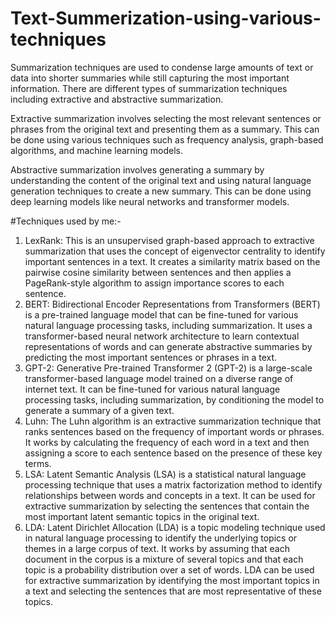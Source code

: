 # Text-Summerization-using-various-techniques


Summarization techniques are used to condense large amounts of text or data into shorter summaries 
while still capturing the most important information. There are different types of summarization 
techniques including extractive and abstractive summarization. 


Extractive summarization involves selecting the most relevant sentences or phrases from the original 
text and presenting them as a summary. This can be done using various techniques such as frequency 
analysis, graph-based algorithms, and machine learning models. 


Abstractive summarization involves generating a summary by understanding the content of the 
original text and using natural language generation techniques to create a new summary. This can be 
done using deep learning models like neural networks and transformer models.



#Techniques used by me:-
1. LexRank: This is an unsupervised graph-based approach to extractive summarization that 
uses the concept of eigenvector centrality to identify important sentences in a text. It creates a 
similarity matrix based on the pairwise cosine similarity between sentences and then applies a 
PageRank-style algorithm to assign importance scores to each sentence.
2. BERT: Bidirectional Encoder Representations from Transformers (BERT) is a pre-trained 
language model that can be fine-tuned for various natural language processing tasks, 
including summarization. It uses a transformer-based neural network architecture to learn 
contextual representations of words and can generate abstractive summaries by predicting the 
most important sentences or phrases in a text.
3. GPT-2: Generative Pre-trained Transformer 2 (GPT-2) is a large-scale transformer-based 
language model trained on a diverse range of internet text. It can be fine-tuned for various 
natural language processing tasks, including summarization, by conditioning the model to 
generate a summary of a given text.
4. Luhn: The Luhn algorithm is an extractive summarization technique that ranks sentences 
based on the frequency of important words or phrases. It works by calculating the frequency 
of each word in a text and then assigning a score to each sentence based on the presence of 
these key terms.
5. LSA: Latent Semantic Analysis (LSA) is a statistical natural language processing technique 
that uses a matrix factorization method to identify relationships between words and concepts 
in a text. It can be used for extractive summarization by selecting the sentences that contain 
the most important latent semantic topics in the original text.
6. LDA: Latent Dirichlet Allocation (LDA) is a topic modeling technique used in natural 
language processing to identify the underlying topics or themes in a large corpus of text. It 
works by assuming that each document in the corpus is a mixture of several topics and that 
each topic is a probability distribution over a set of words. LDA can be used for extractive 
summarization by identifying the most important topics in a text and selecting the sentences 
that are most representative of these topics.
